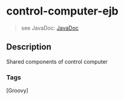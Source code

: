 # control-computer-ejb
> see JavaDoc: [JavaDoc](docs/javadoc/index.html)

## Description
Shared components of control computer

### Tags
[Groovy]
